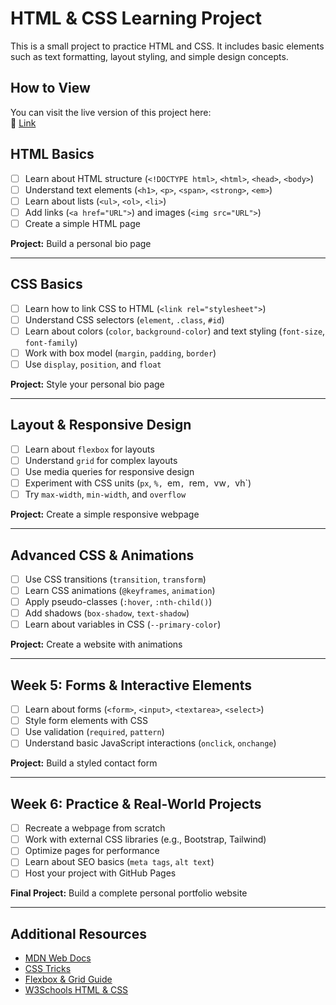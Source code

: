 # HTML & CSS Learning Project  
This is a small project to practice HTML and CSS. It includes basic elements such as text formatting, layout styling, and simple design concepts.  

## How to View  
You can visit the live version of this project here:  
🔗 [Link](https://redseid.github.io/glowing-octo-adventure/)  


## HTML Basics  
- [ ] Learn about HTML structure (`<!DOCTYPE html>`, `<html>`, `<head>`, `<body>`)  
- [ ] Understand text elements (`<h1>`, `<p>`, `<span>`, `<strong>`, `<em>`)  
- [ ] Learn about lists (`<ul>`, `<ol>`, `<li>`)  
- [ ] Add links (`<a href="URL">`) and images (`<img src="URL">`)  
- [ ] Create a simple HTML page  

**Project:** Build a personal bio page  

---

## CSS Basics  
- [ ] Learn how to link CSS to HTML (`<link rel="stylesheet">`)  
- [ ] Understand CSS selectors (`element`, `.class`, `#id`)  
- [ ] Learn about colors (`color`, `background-color`) and text styling (`font-size`, `font-family`)  
- [ ] Work with box model (`margin`, `padding`, `border`)  
- [ ] Use `display`, `position`, and `float`  

**Project:** Style your personal bio page  

---

## Layout & Responsive Design  
- [ ] Learn about `flexbox` for layouts  
- [ ] Understand `grid` for complex layouts  
- [ ] Use media queries for responsive design  
- [ ] Experiment with CSS units (`px`, `%, `em`, `rem`, `vw`, `vh`)  
- [ ] Try `max-width`, `min-width`, and `overflow`  

**Project:** Create a simple responsive webpage  

---

## Advanced CSS & Animations  
- [ ] Use CSS transitions (`transition`, `transform`)  
- [ ] Learn CSS animations (`@keyframes`, `animation`)  
- [ ] Apply pseudo-classes (`:hover`, `:nth-child()`)  
- [ ] Add shadows (`box-shadow`, `text-shadow`)  
- [ ] Learn about variables in CSS (`--primary-color`)  

**Project:** Create a website with animations  

---

## Week 5: Forms & Interactive Elements  
- [ ] Learn about forms (`<form>`, `<input>`, `<textarea>`, `<select>`)  
- [ ] Style form elements with CSS  
- [ ] Use validation (`required`, `pattern`)  
- [ ] Understand basic JavaScript interactions (`onclick`, `onchange`)  

**Project:** Build a styled contact form  

---

## Week 6: Practice & Real-World Projects  
- [ ] Recreate a webpage from scratch  
- [ ] Work with external CSS libraries (e.g., Bootstrap, Tailwind)  
- [ ] Optimize pages for performance  
- [ ] Learn about SEO basics (`meta tags`, `alt text`)  
- [ ] Host your project with GitHub Pages  

**Final Project:** Build a complete personal portfolio website  

---

## Additional Resources  
- [MDN Web Docs](https://developer.mozilla.org/en-US/)  
- [CSS Tricks](https://css-tricks.com/)  
- [Flexbox & Grid Guide](https://css-tricks.com/snippets/css/a-guide-to-flexbox/)  
- [W3Schools HTML & CSS](https://www.w3schools.com/)   

